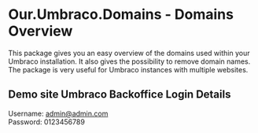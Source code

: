 # Our.Umbraco.Domains -  Domains Overview 
This package gives you an easy overview of the domains used within your Umbraco installation. It also gives the possibility to remove domain names. The package is very useful for Umbraco instances with multiple websites.

## Demo site Umbraco Backoffice Login Details
Username: admin@admin.com  
Password: 0123456789

